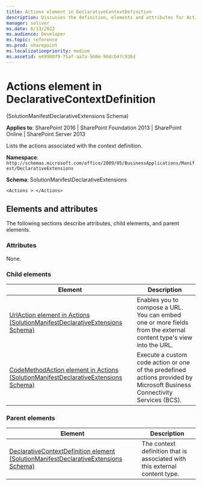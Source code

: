 ```yaml
---
title: Actions element in DeclarativeContextDefinition
description: Discusses the definition, elements and attributes for Actions element in DeclarativeContextDefinition.
manager: soliver
ms.date: 6/13/2022
ms.audience: Developer
ms.topic: reference
ms.prod: sharepoint
ms.localizationpriority: medium
ms.assetid: e49980f9-75af-aa7a-560e-90dcb47c936d
---
```


# Actions element in DeclarativeContextDefinition 

(SolutionManifestDeclarativeExtensions Schema)

**Applies to**: SharePoint 2016 | SharePoint Foundation 2013 | SharePoint Online | SharePoint Server 2013

Lists the actions associated with the context definition.

**Namespace**: `http://schemas.microsoft.com/office/2009/05/BusinessApplications/Manifest/DeclarativeExtensions`

**Schema**: SolutionManifestDeclarativeExtensions

```
<Actions > </Actions>
```

## Elements and attributes

The following sections describe attributes, child elements, and parent elements.

### Attributes

None.
### Child elements
  
| Element | Description |
| --- | --- |
| [UrlAction element in Actions (SolutionManifestDeclarativeExtensions Schema)](urlaction-element-in-actions-solutionmanifestdeclarativeextensions-schema.md) | Enables you to compose a URL. You can embed one or more fields from the external content type's view into the URL. |
| [CodeMethodAction element in Actions (SolutionManifestDeclarativeExtensions Schema)](codemethodaction-element-in-actions-solutionmanifestdeclarativeextensions-schema.md) | Execute a custom code action or one of the predefined actions provided by Microsoft Business Connectivity Services (BCS). |

### Parent elements

| Element | Description |
| --- | --- |
| [DeclarativeContextDefinition element (SolutionManifestDeclarativeExtensions Schema)](declarativecontextdefinition-element-solutionmanifestdeclarativeextensions-schem.md) | The context definition that is associated with this external content type. |





